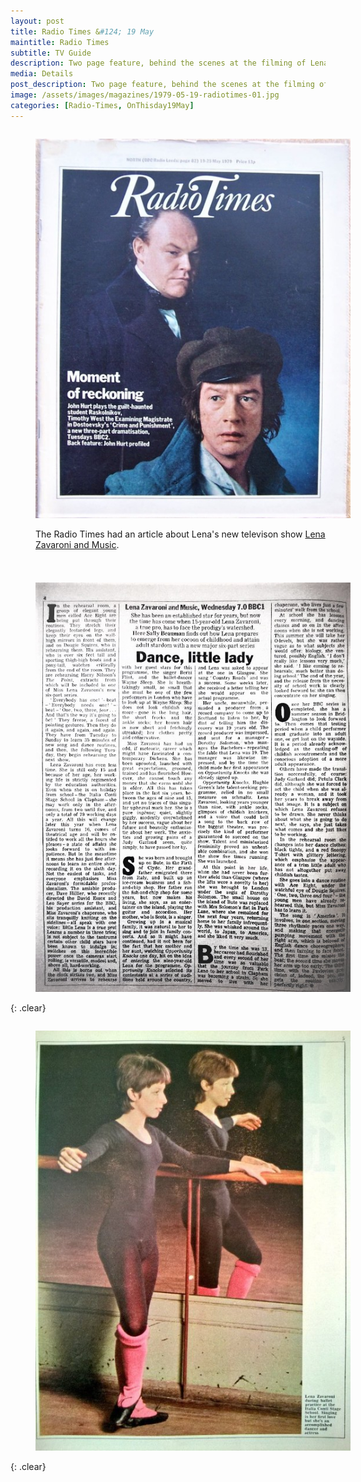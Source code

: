 ```yaml
---
layout: post
title: Radio Times &#124; 19 May
maintitle: Radio Times
subtitle: TV Guide
description: Two page feature, behind the scenes at the filming of Lena's first series for the BBC, Lena Zavaroni and Music.
media: Details
post_description: Two page feature, behind the scenes at the filming of Lena's first series for the BBC, Lena Zavaroni and Music.
image: /assets/images/magazines/1979-05-19-radiotimes-01.jpg
categories: [Radio-Times, OnThisday19May]
---
```


<figure class="fig1">
<a href="/assets/images/magazines/1979-05-19-radiotimes-01.jpg"><img src="/assets/images/magazines/1979-05-19-radiotimes-01.jpg" class="full-width zoom-in" /></a>
<figcaption>
<p>The Radio Times had an article about Lena's new televison show <a href="/bbc%20one/lena%20zavaroni%20and%20music/1979/05/23/lena-zavaroni-and-music.html">Lena Zavaroni and Music</a>.</p>
</figcaption>
</figure>

<figure class="fig2">
<a href="/assets/images/magazines/1979-05-19-radiotimes-02.jpg"><img src="/assets/images/magazines/1979-05-19-radiotimes-02.jpg" class="full-width zoom-in" /></a>
</figure>

{: .clear}

<figure class="fig1">
<a href="/assets/images/magazines/1979-05-19-radiotimes-03.jpg"><img src="/assets/images/magazines/1979-05-19-radiotimes-03.jpg" class="full-width zoom-in" /></a>
</figure>

<br />{: .clear}

<style>
.dt-published {display: none;}

.post-meta:after {content: "19 May 1979 to 25 May 1979 published on the 17 May 1979";}

.height-adjust1 {width:auto; height:350px;}

.height-adjust2 {width:auto; height:307px;}

.width {width:309px; height:auto;}

.fig1 {float:left; width:49%;}

.fig2 {float:right; width:49%;}

figcaption {float:left; width:100%;}

@media screen and (orientation:portrait) {
.fig1, .fig2 {float:left; width:100%;}
figcaption {float:left; width:100%; margin-bottom: 10px;}
}
</style>
